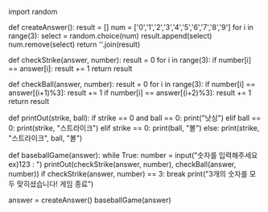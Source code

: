 import random

def createAnswer():
    result = []
    num = ['0','1','2','3','4','5','6','7','8','9']
    for i in range(3):
        select = random.choice(num)
        result.append(select)
        num.remove(select)
    return ''.join(result)

def checkStrike(answer, number):
    result = 0
    for i in range(3):
        if number[i] == answer[i]:
            result += 1
    return result
    
def checkBall(answer, number):
    result = 0
    for i in range(3):
        if number[i] == answer[(i+1)%3]:
            result += 1
        if number[i] == answer[(i+2)%3]:
            result += 1
    return result

def printOut(strike, ball):
    if strike == 0 and ball == 0:
        print("낫싱")
    elif ball == 0:
        print(strike, "스트라이크")
    elif strike == 0:
        print(ball, "볼")
    else:
        print(strike, "스트라이크", ball, "볼")

def baseballGame(answer):
    while True:
        number = input("숫자를 입력해주세요 ex)123 : ")
        printOut(checkStrike(answer, number), checkBall(answer, number))
        if checkStrike(answer, number) == 3:
            break
    print("3개의 숫자를 모두 맞히셨습니다! 게임 종료")
    
answer = createAnswer()
baseballGame(answer)
